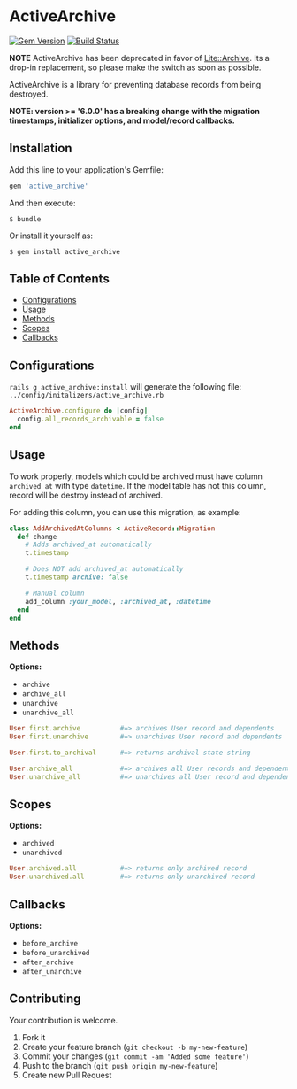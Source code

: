# ActiveArchive

[![Gem Version](https://badge.fury.io/rb/active_archive.svg)](http://badge.fury.io/rb/active_archive)
[![Build Status](https://travis-ci.org/drexed/active_archive.svg?branch=master)](https://travis-ci.org/drexed/active_archive)

**NOTE** ActiveArchive has been deprecated in favor of [Lite::Archive](https://github.com/drexed/lite-archive). Its a drop-in replacement, so please make the switch as soon as possible.

ActiveArchive is a library for preventing database records from being destroyed.

**NOTE: version >= '6.0.0' has a breaking change with the migration timestamps, initializer options, and model/record callbacks.**

## Installation

Add this line to your application's Gemfile:

```ruby
gem 'active_archive'
```

And then execute:

    $ bundle

Or install it yourself as:

    $ gem install active_archive

## Table of Contents

* [Configurations](#configurations)
* [Usage](#usage)
* [Methods](#methods)
* [Scopes](#scopes)
* [Callbacks](#callbacks)

## Configurations

`rails g active_archive:install` will generate the following file:
`../config/initalizers/active_archive.rb`

```ruby
ActiveArchive.configure do |config|
  config.all_records_archivable = false
end
```

## Usage
To work properly, models which could be archived must have column `archived_at` with type `datetime`. If the model table has not this column, record will be destroy instead of archived.


For adding this column, you can use this migration, as example:

```ruby
class AddArchivedAtColumns < ActiveRecord::Migration
  def change
    # Adds archived_at automatically
    t.timestamp

    # Does NOT add archived_at automatically
    t.timestamp archive: false

    # Manual column
    add_column :your_model, :archived_at, :datetime
  end
end
```

## Methods

**Options:**
 * `archive`
 * `archive_all`
 * `unarchive`
 * `unarchive_all`

```ruby
User.first.archive          #=> archives User record and dependents
User.first.unarchive        #=> unarchives User record and dependents

User.first.to_archival      #=> returns archival state string

User.archive_all            #=> archives all User records and dependents
User.unarchive_all          #=> unarchives all User record and dependents
```

## Scopes

**Options:**
 * `archived`
 * `unarchived`

```ruby
User.archived.all           #=> returns only archived record
User.unarchived.all         #=> returns only unarchived record
```

## Callbacks

**Options:**
 * `before_archive`
 * `before_unarchived`
 * `after_archive`
 * `after_unarchive`

## Contributing

Your contribution is welcome.

1. Fork it
2. Create your feature branch (`git checkout -b my-new-feature`)
3. Commit your changes (`git commit -am 'Added some feature'`)
4. Push to the branch (`git push origin my-new-feature`)
5. Create new Pull Request
